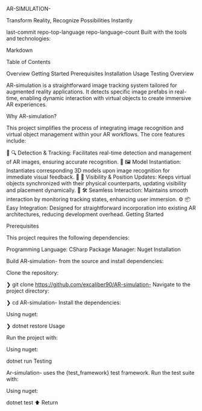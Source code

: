 AR-SIMULATION-

Transform Reality, Recognize Possibilities Instantly

last-commit repo-top-language repo-language-count
Built with the tools and technologies:

Markdown

Table of Contents

Overview
Getting Started
Prerequisites
Installation
Usage
Testing
Overview

AR-simulation is a straightforward image tracking system tailored for augmented reality applications. It detects specific image prefabs in real-time, enabling dynamic interaction with virtual objects to create immersive AR experiences.

Why AR-simulation?

This project simplifies the process of integrating image recognition and virtual object management within your AR workflows. The core features include:

🧩 🔍 Detection & Tracking: Facilitates real-time detection and management of AR images, ensuring accurate recognition.
🎯 🖼️ Model Instantiation: Instantiates corresponding 3D models upon image recognition for immediate visual feedback.
🔄 🔧 Visibility & Position Updates: Keeps virtual objects synchronized with their physical counterparts, updating visibility and placement dynamically.
🧭 🛠️ Seamless Interaction: Maintains smooth interaction by monitoring tracking states, enhancing user immersion.
⚙️ 📦 Easy Integration: Designed for straightforward incorporation into existing AR architectures, reducing development overhead.
Getting Started

Prerequisites

This project requires the following dependencies:

Programming Language: CSharp
Package Manager: Nuget
Installation

Build AR-simulation- from the source and install dependencies:

Clone the repository:

❯ git clone https://github.com/excaliber90/AR-simulation-
Navigate to the project directory:

❯ cd AR-simulation-
Install the dependencies:

Using nuget:

❯ dotnet restore
Usage

Run the project with:

Using nuget:

dotnet run
Testing

Ar-simulation- uses the {test_framework} test framework. Run the test suite with:

Using nuget:

dotnet test
⬆ Return
